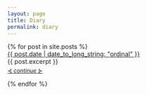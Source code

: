 ```yaml
---
layout: page
title: Diary
permalink: diary
---
```

<div>
    {% for post in site.posts %}
        <div class="diary-summary">
            <div class="diary-date"><a href="{{ post.url }}">{{ post.date | date_to_long_string: "ordinal" }}</a></div>
            {{ post.excerpt }}
            <p><a href="{{ post.url }}"><span style="display: block; margin: -9px 0 0 0; font-size: 0.9em;">⊰ <em>continue</em> ⊱</span></a></p>
        </div>
    {% endfor %}
</div>